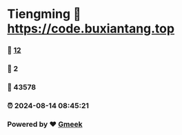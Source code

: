 # Tiengming :link: https://code.buxiantang.top 
### :page_facing_up: [12](https://code.buxiantang.top/tag.html) 
### :speech_balloon: 2 
### :hibiscus: 43578 
### :alarm_clock: 2024-08-14 08:45:21 
### Powered by :heart: [Gmeek](https://github.com/Meekdai/Gmeek)
